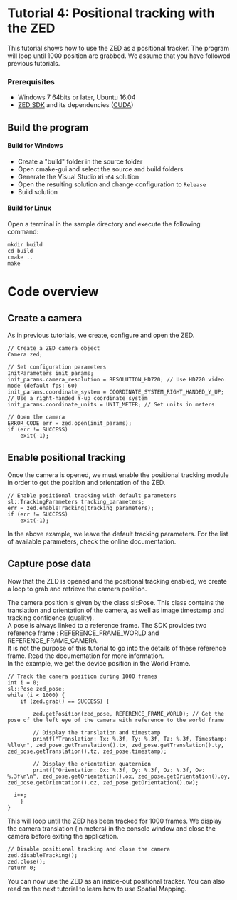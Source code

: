 # Tutorial 4: Positional tracking with the ZED

This tutorial shows how to use the ZED as a positional tracker. The program will loop until 1000 position are grabbed.
We assume that you have followed previous tutorials.

### Prerequisites

- Windows 7 64bits or later, Ubuntu 16.04
- [ZED SDK](https://www.stereolabs.com/developers/) and its dependencies ([CUDA](https://developer.nvidia.com/cuda-downloads))

## Build the program

#### Build for Windows

- Create a "build" folder in the source folder
- Open cmake-gui and select the source and build folders
- Generate the Visual Studio `Win64` solution
- Open the resulting solution and change configuration to `Release`
- Build solution

#### Build for Linux

Open a terminal in the sample directory and execute the following command:

    mkdir build
    cd build
    cmake ..
    make
	
# Code overview
## Create a camera

As in previous tutorials, we create, configure and open the ZED. 

```
// Create a ZED camera object
Camera zed;

// Set configuration parameters
InitParameters init_params;
init_params.camera_resolution = RESOLUTION_HD720; // Use HD720 video mode (default fps: 60)
init_params.coordinate_system = COORDINATE_SYSTEM_RIGHT_HANDED_Y_UP; // Use a right-handed Y-up coordinate system
init_params.coordinate_units = UNIT_METER; // Set units in meters

// Open the camera
ERROR_CODE err = zed.open(init_params);
if (err != SUCCESS)
    exit(-1);
```

## Enable positional tracking

Once the camera is opened, we must enable the positional tracking module in order to get the position and orientation of the ZED.

```
// Enable positional tracking with default parameters
sl::TrackingParameters tracking_parameters;
err = zed.enableTracking(tracking_parameters);
if (err != SUCCESS)
    exit(-1);
```

In the above example, we leave the default tracking parameters. For the list of available parameters, check the online documentation.

## Capture pose data

Now that the ZED is opened and the positional tracking enabled, we create a loop to grab and retrieve the camera position.

The camera position is given by the class sl::Pose. This class contains the translation and orientation of the camera, as well as image timestamp and tracking confidence (quality).<br/>
A pose is always linked to a reference frame. The SDK provides two reference frame : REFERENCE_FRAME_WORLD and REFERENCE_FRAME_CAMERA.<br/> It is not the purpose of this tutorial to go into the details of these reference frame. Read the documentation for more information.<br/>
In the example, we get the device position in the World Frame.

```
// Track the camera position during 1000 frames
int i = 0;
sl::Pose zed_pose;
while (i < 1000) {
    if (zed.grab() == SUCCESS) {

        zed.getPosition(zed_pose, REFERENCE_FRAME_WORLD); // Get the pose of the left eye of the camera with reference to the world frame

        // Display the translation and timestamp
        printf("Translation: Tx: %.3f, Ty: %.3f, Tz: %.3f, Timestamp: %llu\n", zed_pose.getTranslation().tx, zed_pose.getTranslation().ty, zed_pose.getTranslation().tz, zed_pose.timestamp);

        // Display the orientation quaternion
        printf("Orientation: Ox: %.3f, Oy: %.3f, Oz: %.3f, Ow: %.3f\n\n", zed_pose.getOrientation().ox, zed_pose.getOrientation().oy, zed_pose.getOrientation().oz, zed_pose.getOrientation().ow);

  i++;
    }
}
```

This will loop until the ZED has been tracked for 1000 frames. We display the camera translation (in meters) in the console window and close the camera before exiting the application.

```
// Disable positional tracking and close the camera
zed.disableTracking();
zed.close();
return 0;
```

You can now use the ZED as an inside-out positional tracker. You can also read on the next tutorial to learn how to use Spatial Mapping.
